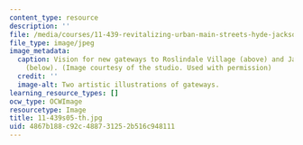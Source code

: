 ```yaml
---
content_type: resource
description: ''
file: /media/courses/11-439-revitalizing-urban-main-streets-hyde-jackson-square-roslindale-square-boston-spring-2005/4867b188c92c488731252b516c948111_11-439s05-th.jpg
file_type: image/jpeg
image_metadata:
  caption: Vision for new gateways to Roslindale Village (above) and Jackson Square
    (below). (Image courtesy of the studio. Used with permission)
  credit: ''
  image-alt: Two artistic illustrations of gateways.
learning_resource_types: []
ocw_type: OCWImage
resourcetype: Image
title: 11-439s05-th.jpg
uid: 4867b188-c92c-4887-3125-2b516c948111
---
```

